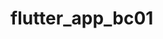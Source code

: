 # flutter_app_bc01


<images src="user-images.githubusercontent.com/89514699/134307854-485edb54-5a3d-43d3-8d29-3e55dcaf3bba.png">
